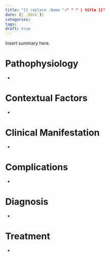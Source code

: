 ```yaml
---
title: "{{ replace .Name "-" " " | title }}"
date: {{ .Date }}
categories: 
tags:
draft: true
---
```

Insert summary here.

<!--more-->
# Pathophysiology
- 

# Contextual Factors
- 

# Clinical Manifestation
- 

# Complications
- 

# Diagnosis
- 

# Treatment
- 
